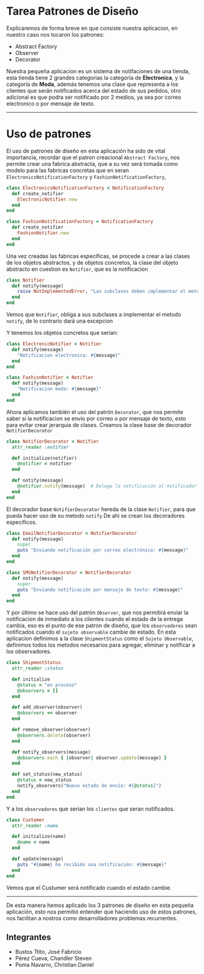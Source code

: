 # Tarea Patrones de Diseño

Explicaremos de forma breve en que consiste nuestra aplicacion, en nuestro caso nos tocaron los patrones:
- Abstract Factory
- Observer
- Decorator

Nuestra pequeña aplicacion es un sistema de notifaciones de una tienda, esta tienda tiene 2 grandes categorias
la categoría de **Electronica**, y la categoría de __Moda__, además tenemos una clase que representa a los clientes
que serán notificados acerca del estado de sus pedidos, otro adicional es que podra ser notificado por
2 medios, ya sea por correo electronico o por mensaje de texto.
___
# Uso de patrones
El uso de patrones de diseño en esta aplicación ha sido de vital importancia, recordar que el patron creacional
`Abstract Factory`, nos permite crear una fabrica abstracta, que a su vez será tomada como modelo para las
fabricas concretas que en seran `ElectronicsNotificationFactory` y `FashionNotificationFactory`, 

```ruby
class ElectronicsNotificationFactory < NotificationFactory
  def create_notifier
    ElectronicNotifier.new
  end
end

class FashionNotificationFactory < NotificationFactory
  def create_notifier
    FashionNotifier.new
  end
end
```
Una vez creadas las fabricas específicas, se procede a crear a las clases de los objetos abstractos, y de objetos
concretos, la clase del objeto abstracto en cuestion es `Notifier`, que es la notificacion

```ruby
class Notifier
  def notify(message)
    raise NotImplementedError, "Las subclases deben implementar el metodo notify"
  end
end
```
Vemos que `Notifier`, obliga a sus subclases a implementar el metodo `notify`, de lo contrario dará una excepcion

Y tenemos los objetos concretos que serian:
```ruby
class ElectronicNotifier < Notifier
  def notify(message)
    "Notificacion electronica: #{message}"
  end
end

class FashionNotifier < Notifier
  def notify(message)
    "Notificacion moda: #{message}"
  end
end
```
Ahora aplicamos también el uso del patrón `Decorator`, que nos permite saber si la notificacion se envio
por correo o por mensaje de texto, esto para evitar crear jerarquia de clases.
Creamos la clase base de decorador `NotifierDecorator`
```ruby
class NotifierDecorator < Notifier
  attr_reader :notifier

  def initialize(notifier)
    @notifier = notifier
  end

  def notify(message)
    @notifier.notify(message)  # Delega la notificación al notificador base
  end
end
```
El decorador base `NotifierDecorator` hereda de la clase `Notifier`, para que pueda hacer uso de su metodo `notify`
De ahi se crean los decoradores específicos.
```ruby
class EmailNotifierDecorator < NotifierDecorator
  def notify(message)
    super
    puts "Enviando notificación por correo electrónico: #{message}"
  end
end

class SMSNotifierDecorator < NotifierDecorator
  def notify(message)
    super
    puts "Enviando notificación por mensaje de texto: #{message}"
  end
end
```

Y por último se hace uso del patrón `Observer`, que nos permitirá enviar la notificacion de inmediato a los clientes
cuando el estado de la entrega cambia, eso es el punto de ese patron de diseño, que los `observadores` sean notificados
cuando el `sujeto observable` cambie de estado.
En esta aplicacion definimos a la clase `ShipmentStatus` como el `Sujeto Observable`, definimos todos los metodos
necesarios para agregar, eliminar y notificar a los observadores.
```ruby
class ShipmentStatus
  attr_reader :status

  def initialize
    @status = "en proceso"
    @observers = []
  end

  def add_observer(observer)
    @observers << observer
  end

  def remove_observer(observer)
    @observers.delete(observer)
  end

  def notify_observers(message)
    @observers.each { |observer| observer.update(message) }
  end

  def set_status(new_status)
    @status = new_status
    notify_observers("Nuevo estado de envío: #{@status}")
  end
end
```
Y a los `observadores` que serian los `clientes` que seran notificados.
```ruby
class Customer
  attr_reader :name

  def initialize(name)
    @name = name
  end

  def update(message)
    puts "#{name} ha recibido una notificación: #{message}"
  end
end
```
Vemos que el Custumer será notificado cuando el estado cambie.

---
De esta manera hemos aplicado los 3 patrones de diseño en esta pequeña aplicación, esto nos permitió entender
que haciendo uso de estos patrones, nos facilitan a nostros como desarrolladores problemas recurrentes.

## Integrantes

- Bustos Ttito, José Fabricio
- Pérez Cueva, Chandler Steven
- Poma Navarro, Christian Daniel
